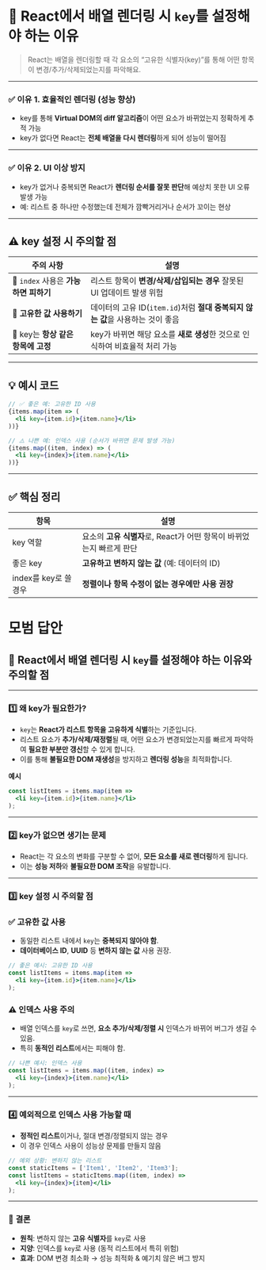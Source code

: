 # 🧩 React에서 배열 렌더링 시 `key`를 설정해야 하는 이유

> React는 배열을 렌더링할 때 각 요소의 “고유한 식별자(key)”를 통해 어떤 항목이 변경/추가/삭제되었는지를 파악해요.
> 

---

### ✅ 이유 1. **효율적인 렌더링 (성능 향상)**

- key를 통해 **Virtual DOM의 diff 알고리즘**이 어떤 요소가 바뀌었는지 정확하게 추적 가능
- key가 없다면 React는 **전체 배열을 다시 렌더링**하게 되어 성능이 떨어짐

---

### ✅ 이유 2. **UI 이상 방지**

- key가 없거나 중복되면 React가 **렌더링 순서를 잘못 판단**해 예상치 못한 UI 오류 발생 가능
- 예: 리스트 중 하나만 수정했는데 전체가 깜빡거리거나 순서가 꼬이는 현상

---

## ⚠️ key 설정 시 주의할 점

| 주의 사항 | 설명 |
| --- | --- |
| 🔢 `index` 사용은 **가능하면 피하기** | 리스트 항목이 **변경/삭제/삽입되는 경우** 잘못된 UI 업데이트 발생 위험 |
| 🔐 **고유한 값 사용하기** | 데이터의 고유 ID(`item.id`)처럼 **절대 중복되지 않는 값**을 사용하는 것이 좋음 |
| 🔁 key는 **항상 같은 항목에 고정** | key가 바뀌면 해당 요소를 **새로 생성**한 것으로 인식하여 비효율적 처리 가능 |

---

## 💡 예시 코드

```jsx
// ✅ 좋은 예: 고유한 ID 사용
{items.map(item => (
  <li key={item.id}>{item.name}</li>
))}

// ⚠️ 나쁜 예: 인덱스 사용 (순서가 바뀌면 문제 발생 가능)
{items.map((item, index) => (
  <li key={index}>{item.name}</li>
))}

```

---

## ✅ 핵심 정리

| 항목 | 설명 |
| --- | --- |
| key 역할 | 요소의 **고유 식별자**로, React가 어떤 항목이 바뀌었는지 빠르게 판단 |
| 좋은 key | **고유하고 변하지 않는 값** (예: 데이터의 ID) |
| index를 key로 쓸 경우 | **정렬이나 항목 수정이 없는 경우에만 사용 권장** |


# 모범 답안

## 📌 React에서 배열 렌더링 시 `key`를 설정해야 하는 이유와 주의할 점

---

### 1️⃣ **왜 key가 필요한가?**

- `key`는 **React가 리스트 항목을 고유하게 식별**하는 기준입니다.
- 리스트 요소가 **추가/삭제/재정렬**될 때, 어떤 요소가 변경되었는지를 빠르게 파악하여 **필요한 부분만 갱신**할 수 있게 합니다.
- 이를 통해 **불필요한 DOM 재생성**을 방지하고 **렌더링 성능**을 최적화합니다.

**예시**

```jsx
const listItems = items.map(item =>
  <li key={item.id}>{item.name}</li>
);
```

---

### 2️⃣ **key가 없으면 생기는 문제**

- React는 각 요소의 변화를 구분할 수 없어, **모든 요소를 새로 렌더링**하게 됩니다.
- 이는 **성능 저하**와 **불필요한 DOM 조작**을 유발합니다.

---

### 3️⃣ **key 설정 시 주의할 점**

### ✅ 고유한 값 사용

- 동일한 리스트 내에서 `key`는 **중복되지 않아야 함**.
- **데이터베이스 ID**, **UUID** 등 **변하지 않는 값** 사용 권장.

```jsx
// 좋은 예시: 고유한 ID 사용
const listItems = items.map(item =>
  <li key={item.id}>{item.name}</li>
);
```

### ⚠️ 인덱스 사용 주의

- 배열 인덱스를 `key`로 쓰면, **요소 추가/삭제/정렬 시** 인덱스가 바뀌어 버그가 생길 수 있음.
- 특히 **동적인 리스트**에서는 피해야 함.

```jsx
// 나쁜 예시: 인덱스 사용
const listItems = items.map((item, index) =>
  <li key={index}>{item.name}</li>
);
```

---

### 4️⃣ **예외적으로 인덱스 사용 가능할 때**

- **정적인 리스트**이거나, 절대 변경/정렬되지 않는 경우
- 이 경우 인덱스 사용이 성능상 문제를 만들지 않음

```jsx
// 예외 상황: 변하지 않는 리스트
const staticItems = ['Item1', 'Item2', 'Item3'];
const listItems = staticItems.map((item, index) =>
  <li key={index}>{item}</li>
);
```

---

### 📌 **결론**

- **원칙**: 변하지 않는 **고유 식별자**를 `key`로 사용
- **지양**: 인덱스를 `key`로 사용 (동적 리스트에서 특히 위험)
- **효과**: DOM 변경 최소화 → 성능 최적화 & 예기치 않은 버그 방지
